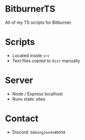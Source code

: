 # BitburnerTS

All of my TS scripts for Bitburner.

# Scripts

- Located inside `src`
- Text files copied to `dist` manually

# Server

- Node / Express localhost
- Runs static sites

# Contact

- Discord: `G4mingJon4s#6950`